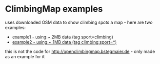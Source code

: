 ClimbingMap examples
===============

uses downloaded OSM data to show climbing spots a map - here are two examples:  
* [example1 - using ~ 2MB data (tag sport=climbing)](http://MartinKoeller.github.io/ClimbingMap/example1.html)
* [example2 - using ~ 1MB data (tag climbing:sport=*)](http://MartinKoeller.github.io/ClimbingMap/example2.html)


this is not the code for  http://openclimbingmap.bstegmaier.de - only made as an example for it
